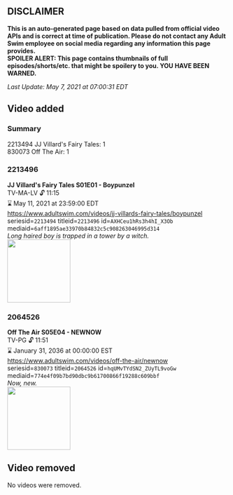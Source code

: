 ## DISCLAIMER
**This is an auto-generated page based on data pulled from official video APIs and is correct at time of publication. Please do not contact any Adult Swim employee on social media regarding any information this page provides.**  
**SPOILER ALERT: This page contains thumbnails of full episodes/shorts/etc. that might be spoilery to you. YOU HAVE BEEN WARNED.**  

_Last Update: May 7, 2021 at 07:00:31 EDT_
## Video added
### Summary
2213494 JJ Villard's Fairy Tales: 1  
830073 Off The Air: 1  
### 2213496
**JJ Villard's Fairy Tales S01E01 - Boypunzel**  
TV-MA-LV 🔓 11:15  
⌛ May 11, 2021 at 23:59:00 EDT  
https://www.adultswim.com/videos/jj-villards-fairy-tales/boypunzel  
seriesid=`2213494` titleid=`2213496` id=`AXHCeu1hRs3h4hI_X3Ob` mediaid=`6aff1895ae33970b84832c5c908263046995d314`  
_Long haired boy is trapped in a tower by a witch._  
<a href="https://media.cdn.adultswim.com/uploads/20200506/thumbnails/2_20561028314-JJVFT_002.jpg"><img src="https://media.cdn.adultswim.com/uploads/20200506/thumbnails/2_20561028314-JJVFT_002.jpg" height="144px" /></a>
### 2064526
**Off The Air S05E04 - NEWNOW**  
TV-PG 🔓 11:51  
⌛ January 31, 2036 at 00:00:00 EST  
https://www.adultswim.com/videos/off-the-air/newnow  
seriesid=`830073` titleid=`2064526` id=`hqUMvTYdSN2_ZUyTL9voGw` mediaid=`774e4f09b7bd90dbc9b61700866f19288c609bbf`  
_Now, new._  
<a href="https://media.cdn.adultswim.com/uploads/20200312/thumbnails/2_203121340505-offtheair_504_dup-20151217.jpg"><img src="https://media.cdn.adultswim.com/uploads/20200312/thumbnails/2_203121340505-offtheair_504_dup-20151217.jpg" height="144px" /></a>
## Video removed
No videos were removed.  
